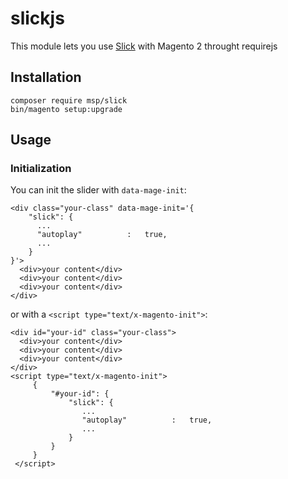 # slickjs
This module lets you use [Slick](https://github.com/kenwheeler/slick/) with Magento 2 throught requirejs

## Installation
```
composer require msp/slick
bin/magento setup:upgrade
```

## Usage
### Initialization
You can init the slider with `data-mage-init`:
```
<div class="your-class" data-mage-init='{
    "slick": {
      ...
      "autoplay"          :   true,
      ...
    }
}'>
  <div>your content</div>
  <div>your content</div>
  <div>your content</div>
</div>
```
or with a `<script type="text/x-magento-init">`:
```
<div id="your-id" class="your-class">
  <div>your content</div>
  <div>your content</div>
  <div>your content</div>
</div>
<script type="text/x-magento-init">
     {
         "#your-id": {
             "slick": {
                ...
                "autoplay"          :   true,
                ...
             }
         }
     }
 </script>

```
